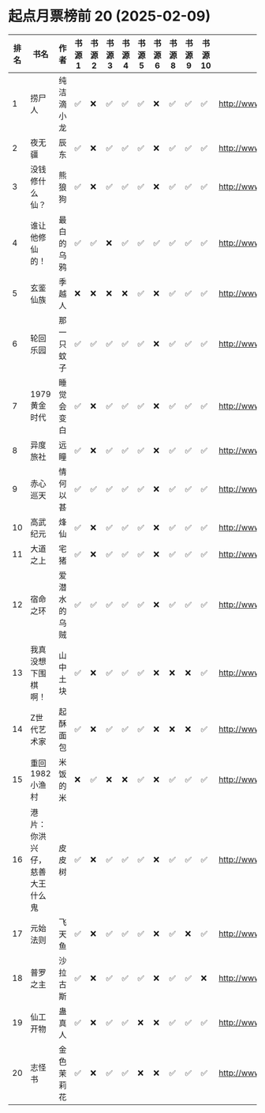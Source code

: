 # 起点月票榜前 20 (2025-02-09)

| 排名 | 书名              | 作者     | 书源 1 | 书源 2 | 书源 3 | 书源 4 | 书源 5 | 书源 6 | 书源 8 | 书源 9 | 书源 10 | 起点链接                                   |
|----|-----------------|--------|------|------|------|------|------|------|------|------|-------|----------------------------------------|
| 1  | 捞尸人             | 纯洁滴小龙  | ✅    | ❌    | ✅    | ✅    | ✅    | ❌    | ✅    | ✅    | ✅     | http://www.qidian.com/book/1041637443/ |
| 2  | 夜无疆             | 辰东     | ✅    | ❌    | ✅    | ✅    | ✅    | ❌    | ✅    | ✅    | ✅     | http://www.qidian.com/book/1040765595/ |
| 3  | 没钱修什么仙？         | 熊狼狗    | ✅    | ❌    | ✅    | ✅    | ✅    | ❌    | ✅    | ✅    | ✅     | http://www.qidian.com/book/1042256511/ |
| 4  | 谁让他修仙的！         | 最白的乌鸦  | ✅    | ✅    | ❌    | ✅    | ✅    | ✅    | ✅    | ✅    | ✅     | http://www.qidian.com/book/1036504904/ |
| 5  | 玄鉴仙族            | 季越人    | ❌    | ❌    | ❌    | ❌    | ✅    | ❌    | ✅    | ✅    | ✅     | http://www.qidian.com/book/1035420986/ |
| 6  | 轮回乐园            | 那一只蚊子  | ✅    | ✅    | ✅    | ✅    | ✅    | ❌    | ✅    | ✅    | ✅     | http://www.qidian.com/book/1009817672/ |
| 7  | 1979黄金时代        | 睡觉会变白  | ✅    | ❌    | ✅    | ✅    | ✅    | ❌    | ✅    | ✅    | ✅     | http://www.qidian.com/book/1039689097/ |
| 8  | 异度旅社            | 远瞳     | ✅    | ❌    | ✅    | ✅    | ✅    | ❌    | ✅    | ✅    | ✅     | http://www.qidian.com/book/1041604040/ |
| 9  | 赤心巡天            | 情何以甚   | ✅    | ✅    | ✅    | ✅    | ✅    | ❌    | ✅    | ✅    | ✅     | http://www.qidian.com/book/1016530091/ |
| 10 | 高武纪元            | 烽仙     | ✅    | ❌    | ✅    | ✅    | ✅    | ❌    | ✅    | ✅    | ✅     | http://www.qidian.com/book/1039141715/ |
| 11 | 大道之上            | 宅猪     | ✅    | ❌    | ✅    | ✅    | ✅    | ❌    | ✅    | ✅    | ✅     | http://www.qidian.com/book/1039994731/ |
| 12 | 宿命之环            | 爱潜水的乌贼 | ✅    | ✅    | ✅    | ✅    | ✅    | ❌    | ✅    | ✅    | ✅     | http://www.qidian.com/book/1036370336/ |
| 13 | 我真没想下围棋啊！       | 山中土块   | ✅    | ❌    | ✅    | ✅    | ✅    | ❌    | ❌    | ❌    | ✅     | http://www.qidian.com/book/1042172590/ |
| 14 | Z世代艺术家          | 起酥面包   | ✅    | ❌    | ✅    | ✅    | ✅    | ❌    | ❌    | ❌    | ✅     | http://www.qidian.com/book/1042685395/ |
| 15 | 重回1982小渔村       | 米饭的米   | ❌    | ✅    | ❌    | ❌    | ✅    | ❌    | ✅    | ✅    | ✅     | http://www.qidian.com/book/1034727274/ |
| 16 | 港片：你洪兴仔，慈善大王什么鬼 | 皮皮树    | ✅    | ❌    | ✅    | ✅    | ✅    | ❌    | ✅    | ✅    | ✅     | http://www.qidian.com/book/1040860448/ |
| 17 | 元始法则            | 飞天鱼    | ✅    | ❌    | ✅    | ✅    | ✅    | ❌    | ✅    | ❌    | ✅     | http://www.qidian.com/book/1042108416/ |
| 18 | 普罗之主            | 沙拉古斯   | ✅    | ❌    | ✅    | ✅    | ✅    | ❌    | ✅    | ✅    | ❌     | http://www.qidian.com/book/1038229163/ |
| 19 | 仙工开物            | 蛊真人    | ✅    | ❌    | ✅    | ✅    | ❌    | ❌    | ✅    | ✅    | ✅     | http://www.qidian.com/book/1039889503/ |
| 20 | 志怪书             | 金色茉莉花  | ✅    | ❌    | ✅    | ✅    | ❌    | ❌    | ✅    | ✅    | ✅     | http://www.qidian.com/book/1040149021/ |